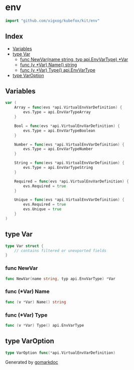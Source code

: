 <!-- Code generated by gomarkdoc. DO NOT EDIT -->

# env

```go
import "github.com/xigxog/kubefox/kit/env"
```

## Index

- [Variables](<#variables>)
- [type Var](<#Var>)
  - [func NewVar\(name string, typ api.EnvVarType\) \*Var](<#NewVar>)
  - [func \(v \*Var\) Name\(\) string](<#Var.Name>)
  - [func \(v \*Var\) Type\(\) api.EnvVarType](<#Var.Type>)
- [type VarOption](<#VarOption>)


## Variables

<a name="Array"></a>

```go
var (
    Array = func(evs *api.VirtualEnvVarDefinition) {
        evs.Type = api.EnvVarTypeArray
    }

    Bool = func(evs *api.VirtualEnvVarDefinition) {
        evs.Type = api.EnvVarTypeBoolean
    }

    Number = func(evs *api.VirtualEnvVarDefinition) {
        evs.Type = api.EnvVarTypeNumber
    }

    String = func(evs *api.VirtualEnvVarDefinition) {
        evs.Type = api.EnvVarTypeString
    }

    Required = func(evs *api.VirtualEnvVarDefinition) {
        evs.Required = true
    }

    Unique = func(evs *api.VirtualEnvVarDefinition) {
        evs.Required = true
        evs.Unique = true
    }
)
```

<a name="Var"></a>
## type Var



```go
type Var struct {
    // contains filtered or unexported fields
}
```

<a name="NewVar"></a>
### func NewVar

```go
func NewVar(name string, typ api.EnvVarType) *Var
```



<a name="Var.Name"></a>
### func \(\*Var\) Name

```go
func (v *Var) Name() string
```



<a name="Var.Type"></a>
### func \(\*Var\) Type

```go
func (v *Var) Type() api.EnvVarType
```



<a name="VarOption"></a>
## type VarOption



```go
type VarOption func(*api.VirtualEnvVarDefinition)
```

Generated by [gomarkdoc](<https://github.com/princjef/gomarkdoc>)
